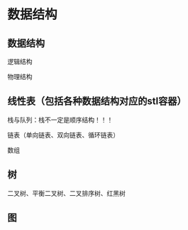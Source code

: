 # 数据结构

## 数据结构

逻辑结构

物理结构

## 线性表（包括各种数据结构对应的stl容器）

栈与队列：栈不一定是顺序结构！！！

链表（单向链表、双向链表、循环链表）

数组



## 树

二叉树、平衡二叉树、二叉排序树、红黑树

## 图